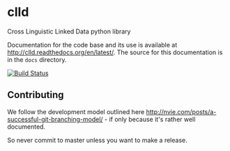 clld
====

Cross Linguistic Linked Data python library

Documentation for the code base and its use is available at http://clld.readthedocs.org/en/latest/. The source for this documentation is in the `docs` directory.

[![Build Status](https://travis-ci.org/clld/clld.png)](https://travis-ci.org/clld/clld)


Contributing
------------

We follow the development model outlined here http://nvie.com/posts/a-successful-git-branching-model/ - if only because it's rather well documented.

So never commit to master unless you want to make a release.

